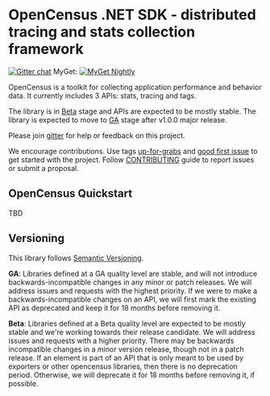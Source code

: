 # OpenCensus .NET SDK - distributed tracing and stats collection framework

[![Gitter chat][gitter-image]][gitter-url]
MyGet: [![MyGet Nightly][opencensus-myget-image]][opencensus-myget-url]

OpenCensus is a toolkit for collecting application performance and behavior data. It currently
includes 3 APIs: stats, tracing and tags.

The library is in [Beta](#versioning) stage and APIs are expected to be mostly stable. The 
library is expected to move to [GA](#versioning) stage after v1.0.0 major release.

Please join [gitter](https://gitter.im/census-instrumentation/Lobby) for help or feedback on this
project.

We encourage contributions. Use tags [up-for-grabs](https://github.com/census-instrumentation/opencensus-csharp/issues?q=is%3Aissue+is%3Aopen+label%3Aup-for-grabs) and [good first issue](https://github.com/census-instrumentation/opencensus-csharp/issues?q=is%3Aissue+is%3Aopen+label%3A%22good+first+issue%22) to get started with the project. Follow [CONTRIBUTING](CONTRIBUTING.md) guide to report issues or submit a proposal.

## OpenCensus Quickstart

TBD

## Versioning
  
This library follows [Semantic Versioning][semver].
  
**GA**: Libraries defined at a GA quality level are stable, and will not introduce 
backwards-incompatible changes in any minor or patch releases. We will address issues and requests 
with the highest priority. If we were to make a backwards-incompatible changes on an API, we will 
first mark the existing API as deprecated and keep it for 18 months before removing it.
  
**Beta**: Libraries defined at a Beta quality level are expected to be mostly stable and we're 
working towards their release candidate. We will address issues and requests with a higher priority.
There may be backwards incompatible changes in a minor version release, though not in a patch 
release. If an element is part of an API that is only meant to be used by exporters or other 
opencensus libraries, then there is no deprecation period. Otherwise, we will deprecate it for 18 
months before removing it, if possible.


[gitter-image]: https://badges.gitter.im/census-instrumentation/lobby.svg
[gitter-url]: https://gitter.im/census-instrumentation/lobby?utm_source=badge&utm_medium=badge&utm_campaign=pr-badge&utm_content=badge
[opencensus-myget-image]: https://img.shields.io/myget/opencensus/vpre/OpenCensus.svg
[opencensus-myget-url]: https://www.myget.org/feed/opencensus/package/nuget/OpenCensus
[semver]: http://semver.org/